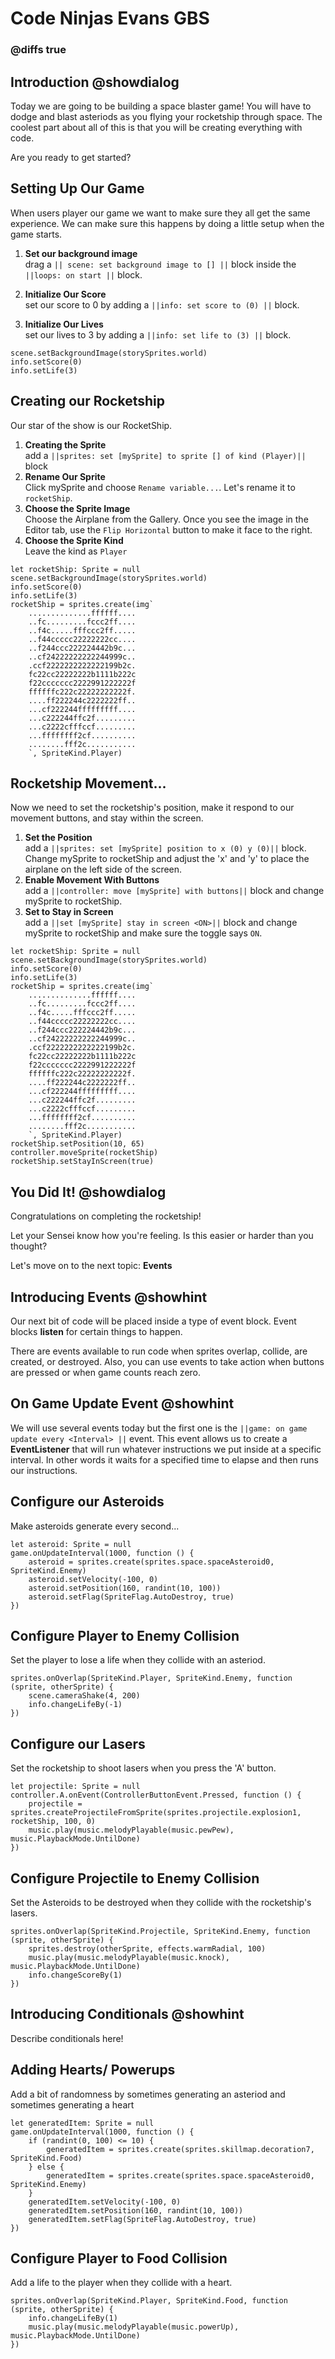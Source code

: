 # Code Ninjas Evans GBS

### @diffs true

## Introduction @showdialog

Today we are going to be building a space blaster game! You will have to dodge and blast asteriods as you flying your rocketship through space.
The coolest part about all of this is that you will be creating everything with code.

Are you ready to get started?

## Setting Up Our Game

When users player our game we want to make sure they all get the same experience. We can make sure this happens by doing a little setup when the game starts.

1. **Set our background image**  
   drag a `|| scene: set background image to [] ||` block inside the `||loops: on start ||` block.

2. **Initialize Our Score**  
   set our score to 0 by adding a `||info: set score to (0) ||` block.

3. **Initialize Our Lives**  
   set our lives to 3 by adding a `||info: set life to (3) ||` block.

```blocks
scene.setBackgroundImage(storySprites.world)
info.setScore(0)
info.setLife(3)
```

## Creating our Rocketship

Our star of the show is our RocketShip.

1. **Creating the Sprite**  
   add a `||sprites: set [mySprite] to sprite [] of kind (Player)||` block
2. **Rename Our Sprite**  
   Click mySprite and choose `Rename variable...`. Let's rename it to `rocketShip`.
3. **Choose the Sprite Image**  
   Choose the Airplane from the Gallery. Once you see the image in the Editor tab, use the `Flip Horizontal` button to make it face to the right.
4. **Choose the Sprite Kind**  
   Leave the kind as `Player`

```blocks
let rocketShip: Sprite = null
scene.setBackgroundImage(storySprites.world)
info.setScore(0)
info.setLife(3)
rocketShip = sprites.create(img`
    ..............ffffff....
    ..fc.........fccc2ff....
    ..f4c.....fffccc2ff.....
    ..f44ccccc22222222cc....
    ..f244ccc222224442b9c...
    ..cf24222222222244999c..
    .ccf2222222222222199b2c.
    fc22cc22222222b1111b222c
    f22ccccccc2222991222222f
    ffffffc222c22222222222f.
    ....ff222244c2222222ff..
    ...cf222244fffffffff....
    ...c222244ffc2f.........
    ...c2222cfffccf.........
    ...ffffffff2cf..........
    ........fff2c...........
    `, SpriteKind.Player)
```

## Rocketship Movement...

Now we need to set the rocketship's position, make it respond to our movement buttons, and stay within the screen.

1. **Set the Position**  
   add a `||sprites: set [mySprite] position to x (0) y (0)||` block. Change mySprite to rocketShip and adjust the 'x' and 'y' to place the airplane on the left side of the screen.
2. **Enable Movement With Buttons**  
   add a `||controller: move [mySprite] with buttons||` block and change mySprite to rocketShip.
3. **Set to Stay in Screen**  
   add a `||set [mySprite] stay in screen <ON>||` block and change mySprite to rocketShip and make sure the toggle says `ON`.

```blocks
let rocketShip: Sprite = null
scene.setBackgroundImage(storySprites.world)
info.setScore(0)
info.setLife(3)
rocketShip = sprites.create(img`
    ..............ffffff....
    ..fc.........fccc2ff....
    ..f4c.....fffccc2ff.....
    ..f44ccccc22222222cc....
    ..f244ccc222224442b9c...
    ..cf24222222222244999c..
    .ccf2222222222222199b2c.
    fc22cc22222222b1111b222c
    f22ccccccc2222991222222f
    ffffffc222c22222222222f.
    ....ff222244c2222222ff..
    ...cf222244fffffffff....
    ...c222244ffc2f.........
    ...c2222cfffccf.........
    ...ffffffff2cf..........
    ........fff2c...........
    `, SpriteKind.Player)
rocketShip.setPosition(10, 65)
controller.moveSprite(rocketShip)
rocketShip.setStayInScreen(true)
```

## You Did It! @showdialog

Congratulations on completing the rocketship!

Let your Sensei know how you're feeling. Is this easier or harder than you thought?

Let's move on to the next topic: **Events**

## Introducing Events @showhint

Our next bit of code will be placed inside a type of event block. Event blocks **listen** for certain things to happen.

There are events available to run code when sprites overlap, collide, are created, or destroyed. Also, you can use events to take action when buttons are pressed or when game counts reach zero.

## On Game Update Event @showhint

We will use several events today but the first one is the `||game: on game update every <Interval> ||` event. This event allows us to create a **EventListener** that will run whatever instructions we put inside at a specific interval.
In other words it waits for a specified time to elapse and then runs our instructions.

## Configure our Asteroids

Make asteroids generate every second...

```blocks
let asteroid: Sprite = null
game.onUpdateInterval(1000, function () {
    asteroid = sprites.create(sprites.space.spaceAsteroid0, SpriteKind.Enemy)
    asteroid.setVelocity(-100, 0)
    asteroid.setPosition(160, randint(10, 100))
    asteroid.setFlag(SpriteFlag.AutoDestroy, true)
})
```

## Configure Player to Enemy Collision

Set the player to lose a life when they collide with an asteriod.

```blocks
sprites.onOverlap(SpriteKind.Player, SpriteKind.Enemy, function (sprite, otherSprite) {
    scene.cameraShake(4, 200)
    info.changeLifeBy(-1)
})
```

## Configure our Lasers

Set the rocketship to shoot lasers when you press the 'A' button.

```blocks
let projectile: Sprite = null
controller.A.onEvent(ControllerButtonEvent.Pressed, function () {
    projectile = sprites.createProjectileFromSprite(sprites.projectile.explosion1, rocketShip, 100, 0)
    music.play(music.melodyPlayable(music.pewPew), music.PlaybackMode.UntilDone)
})
```

## Configure Projectile to Enemy Collision

Set the Asteroids to be destroyed when they collide with the rocketship's lasers.

```blocks
sprites.onOverlap(SpriteKind.Projectile, SpriteKind.Enemy, function (sprite, otherSprite) {
    sprites.destroy(otherSprite, effects.warmRadial, 100)
    music.play(music.melodyPlayable(music.knock), music.PlaybackMode.UntilDone)
    info.changeScoreBy(1)
})
```

## Introducing Conditionals @showhint

Describe conditionals here!

## Adding Hearts/ Powerups

Add a bit of randomness by sometimes generating an asteriod and sometimes generating a heart

```blocks
let generatedItem: Sprite = null
game.onUpdateInterval(1000, function () {
    if (randint(0, 100) <= 10) {
        generatedItem = sprites.create(sprites.skillmap.decoration7, SpriteKind.Food)
    } else {
        generatedItem = sprites.create(sprites.space.spaceAsteroid0, SpriteKind.Enemy)
    }
    generatedItem.setVelocity(-100, 0)
    generatedItem.setPosition(160, randint(10, 100))
    generatedItem.setFlag(SpriteFlag.AutoDestroy, true)
})
```

## Configure Player to Food Collision

Add a life to the player when they collide with a heart.

```blocks
sprites.onOverlap(SpriteKind.Player, SpriteKind.Food, function (sprite, otherSprite) {
    info.changeLifeBy(1)
    music.play(music.melodyPlayable(music.powerUp), music.PlaybackMode.UntilDone)
})
```
